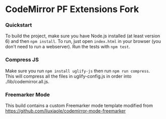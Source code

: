 # CodeMirror PF Extensions Fork

### Quickstart

To build the project, make sure you have Node.js installed (at least version 6)
and then `npm install`. To run, just open `index.html` in your
browser (you don't need to run a webserver). Run the tests with `npm test`.

### Compress JS

Make sure you run `npm install uglify-js` then run `npm run compress`.  
This will compress all the files in uglify-config.js in order into ./lib/codemirror.all.js.

### Freemarker Mode

This build contains a custom Freemarker mode template modified from https://github.com/liuxiaole/codemirror-mode-freemarker
